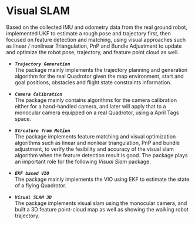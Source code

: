 # Visual SLAM
Based on the collected IMU and odometry data from the real ground robot, implemented UKF to estimate a rough pose and trajectory first, then focused on feature detection and matching, using visual approaches such as linear / nonlinear Triangulation, PnP and Bundle Adjustment to update and optimize the robot pose, trajectory, and feature point cloud as well.


* **_`Trajectory Generation`_**            
The package mainly implements the trajectory planning and generation algorithm for the real Quadrotor given the map environment, start and goal positions, obstacles and flight state constraints information.

* **_`Camera Calibration`_**             
The package mainly contains algorithms for the camera calibration either for a hand-handled camera, and later will apply that to a monocular camera equipped on a real Quadrotor, using a April Tags space.


* **_`Strcuture from Motion`_**              
The package implements feature matching and visual optimization algorithms such as linear and nonliear triangulation, PnP and bundle adjustment,
to verify the fesibility and accuracy of the visual slam algorithm when the feature detection result is good. The package plays an important role for the following *Visual Slam* package.

* **_`EKF based VIO`_**        
The package mainly implements the VIO using EKF to estimate the state of a flying Quadrotor.

* **_`Visual SLAM 3D`_**                
The package implements visual slam using the monocular camera, and built a 3D feature point-cloud map as well as showing the walking robot trajectory.
